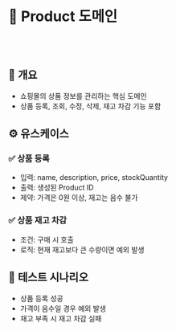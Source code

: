 # 🛒 Product 도메인

<br>
<br>

## 📌 개요
- 쇼핑몰의 상품 정보를 관리하는 핵심 도메인
- 상품 등록, 조회, 수정, 삭제, 재고 차감 기능 포함

## ⚙️ 유스케이스

### ✅ 상품 등록
- 입력: name, description, price, stockQuantity
- 출력: 생성된 Product ID
- 제약: 가격은 0원 이상, 재고는 음수 불가

### ✅ 상품 재고 차감
- 조건: 구매 시 호출
- 로직: 현재 재고보다 큰 수량이면 예외 발생

## 🧪 테스트 시나리오
- 상품 등록 성공
- 가격이 음수일 경우 예외 발생
- 재고 부족 시 재고 차감 실패

